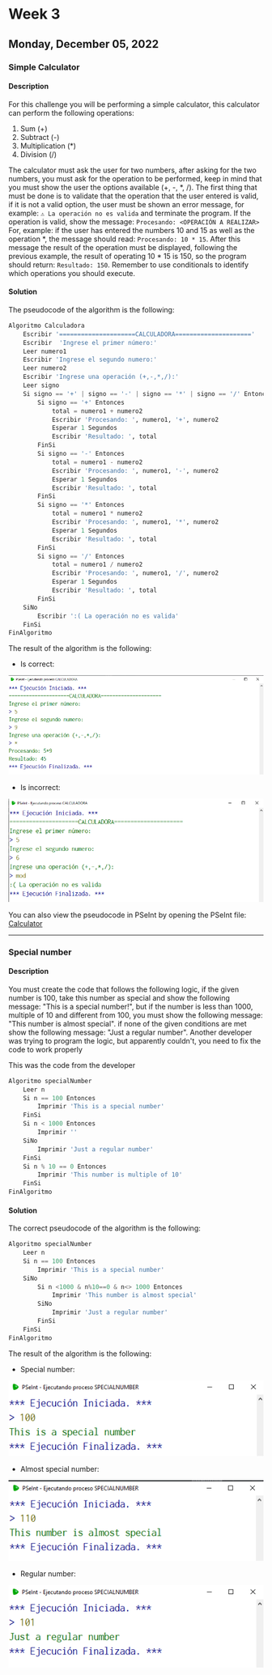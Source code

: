 # Week 3
## Monday, December 05, 2022
### Simple Calculator

#### Description
For this challenge you will be performing a simple calculator, this calculator can perform the following operations:

1. Sum (+)
2. Subtract (-)
3. Multiplication (\*)
4. Division (/)

The calculator must ask the user for two numbers, after asking for the two numbers, you must ask for the operation to be performed, keep in mind that you must show the user the options available (+, -, \*, /). The first thing that must be done is to validate that the operation that the user entered is valid, if it is not a valid option, the user must be shown an error message, for example: `⚠️ La operación no es valida` and terminate the program. If the operation is valid, show the message: `Procesando: <OPERACIÓN A REALIZAR>` For, example: if the user has entered the numbers 10 and 15 as well as the operation \*, the message should read: `Procesando: 10 * 15`. After this message the result of the operation must be displayed, following the previous example, the result of operating 10 \* 15 is 150, so the program should return: `Resultado: 150`. Remember to use conditionals to identify which operations you should execute.

#### Solution

The pseudocode of the algorithm is the following:

```python
Algoritmo Calculadora
	Escribir '=====================CALCULADORA====================='
	Escribir  'Ingrese el primer número:'
	Leer numero1
	Escribir 'Ingrese el segundo numero:'
	Leer numero2
	Escribir 'Ingrese una operación (+,-,*,/):'
	Leer signo 
	Si signo == '+' | signo == '-' | signo == '*' | signo == '/' Entonces
		Si signo == '+' Entonces
			total = numero1 + numero2
			Escribir 'Procesando: ', numero1, '+', numero2
			Esperar 1 Segundos
			Escribir 'Resultado: ', total
		FinSi
		Si signo == '-' Entonces
			total = numero1 - numero2
			Escribir 'Procesando: ', numero1, '-', numero2
			Esperar 1 Segundos
			Escribir 'Resultado: ', total
		FinSi
		Si signo == '*' Entonces
			total = numero1 * numero2
			Escribir 'Procesando: ', numero1, '*', numero2
			Esperar 1 Segundos
			Escribir 'Resultado: ', total
		FinSi
		Si signo == '/' Entonces
			total = numero1 / numero2
			Escribir 'Procesando: ', numero1, '/', numero2
			Esperar 1 Segundos
			Escribir 'Resultado: ', total
		FinSi
	SiNo
		Escribir ':( La operación no es valida'
	FinSi
FinAlgoritmo
```

The result of the algorithm is the following:
- Is correct:

![image1](./Images/Cal1.png)

- Is incorrect:

![image2](./Images/Cal2.png)

You can also view the pseudocode in PSeInt by opening the PSeInt file: [Calculator](./Code/Calculadora.psc)

---

### Special number

#### Description
You must create the code that follows the following logic, if the given number is 100, take this number as special and show the following message: "This is a special number!", but if the number is less than 1000, multiple of 10 and different from 100, you must show the following message: "This number is almost special". if none of the given conditions are met show the following message: "Just a regular number". Another developer was trying to program the logic, but apparently couldn't, you need to fix the code to work properly

This was the code from the developer

```python
Algoritmo specialNumber
	Leer n
	Si n == 100 Entonces
		Imprimir 'This is a special number'
	FinSi
	Si n < 1000 Entonces
		Imprimir ''
	SiNo
		Imprimir 'Just a regular number'
	FinSi
	Si n % 10 == 0 Entonces
		Imprimir 'This number is multiple of 10'
	FinSi
FinAlgoritmo
```

#### Solution

The correct pseudocode of the algorithm is the following:

```python
Algoritmo specialNumber
	Leer n
	Si n == 100 Entonces
		Imprimir 'This is a special number'
	SiNo
		Si n <1000 & n%10==0 & n<> 1000 Entonces
			Imprimir 'This number is almost special'
		SiNo
			Imprimir 'Just a regular number'
		FinSi
	FinSi
FinAlgoritmo
```

The result of the algorithm is the following:
- Special number:

![image3](./Images/SN.png)

- Almost special number:

![image4](./Images/ASN.png)

- Regular number:

![image5](./Images/RN.png)